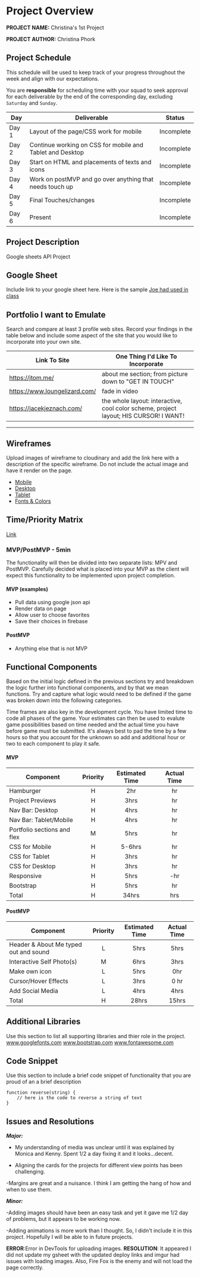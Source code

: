 # Project Overview

**PROJECT NAME:** Christina's 1st Project

**PROJECT AUTHOR:** Christina Phork

## Project Schedule

This schedule will be used to keep track of your progress throughout the week and align with our expectations.  

You are **responsible** for scheduling time with your squad to seek approval for each deliverable by the end of the corresponding day, excluding `Saturday` and `Sunday`.

|  Day | Deliverable | Status
|---|---| ---|
|Day 1| Layout of the page/CSS work for mobile | Incomplete
|Day 2| Continue working on CSS for mobile and Tablet and Desktop | Incomplete
|Day 3| Start on HTML and placements of texts and icons| Incomplete
|Day 4| Work on postMVP and go over anything that needs touch up| Incomplete
|Day 5| Final Touches/changes| Incomplete
|Day 6| Present | Incomplete


## Project Description

Google sheets API Project

## Google Sheet

Include link to your google sheet here.  Here is the sample [Joe had used in class](https://spreadsheets.google.com/feeds/list/1lLER4scBm67_Kh6aY1WIif3ORhnKmZhTgfwNDJht_K4/1/public/full?alt=json) 

## Portfolio I want to Emulate

Search and compare at least 3 profile web sites.  Record your findings in the table below and include some aspect of the site that you would like to incorporate into your own site.

Link To Site  | One Thing I'd Like To Incorporate | 
| ------------- | ------------- |
|https://jtom.me/| about me section; from picture down to "GET IN TOUCH"
|https://www.loungelizard.com/| fade in video|
|https://jacekjeznach.com/|  the whole layout: interactive, cool color  scheme, project layout; HIS CURSOR! I WANT!

---

## Wireframes

Upload images of wireframe to cloudinary and add the link here with a description of the specific wireframe. Do not include the actual image and have it render on the page.  

- [Mobile](https://i.imgur.com/bw5I30c.jpg)
- [Desktop](https://i.imgur.com/QarWqdP.jpg)
- [Tablet](https://i.imgur.com/UABCET7.jpg)
- [Fonts & Colors](https://i.imgur.com/AGuCypi.jpg)




## Time/Priority Matrix 

[Link](https://i.imgur.com/7IpjwXd.jpg)


### MVP/PostMVP - 5min

The functionality will then be divided into two separate lists: MPV and PostMVP.  Carefully decided what is placed into your MVP as the client will expect this functionality to be implemented upon project completion.  

#### MVP (examples)

- Pull data using google json api
- Render data on page 
- Allow user to choose favorites 
- Save their choices in firebase

#### PostMVP 

- Anything else that is not MVP

## Functional Components

Based on the initial logic defined in the previous sections try and breakdown the logic further into functional components, and by that we mean functions.  Try and capture what logic would need to be defined if the game was broken down into the following categories.

Time frames are also key in the development cycle.  You have limited time to code all phases of the game.  Your estimates can then be used to evalute game possibilities based on time needed and the actual time you have before game must be submitted. It's always best to pad the time by a few hours so that you account for the unknown so add and additional hour or two to each component to play it safe.

#### MVP
| Component | Priority | Estimated Time | Actual Time |
| --- | :---: |  :---: | :---: | 
| Hamburger | H | 2hr | hr |
| Project Previews | H | 3hrs | hr |
| Nav Bar: Desktop | H | 4hrs | hr |  
| Nav Bar: Tablet/Mobile| H | 4hrs|  hr | 
| Portfolio sections and flex| M | 5hrs | hr|
| CSS for Mobile| H | 5-6hrs | hr |
| CSS for Tablet | H | 3hrs| hr |
| CSS for Desktop | H | 3hrs| hr |
| Responsive| H | 5hrs | -hr | hr |
| Bootstrap | H | 5hrs | hr |
| Total | H | 34hrs| hrs |

#### PostMVP
| Component | Priority | Estimated Time | Actual Time |
| --- | :---: |  :---: | :---: | 
| Header & About Me typed out and sound| L | 5hrs | 5hrs| (no animation or sound)
| Interactive Self Photo(s)| M | 6hrs | 3hrs | (no interactive photos yet)
| Make own icon | L | 5hrs | 0hr | (did not have time but will be something I will work on)
| Cursor/Hover Effects| L | 3hrs | 0 hr | hr | (did not have time)
| Add Social Media| L | 4hrs | 4hrs | hr |
| Total | H | 28hrs| 15hrs |
 
## Additional Libraries
 Use this section to list all supporting libraries and thier role in the project. 
 www.googlefonts.com
 www.bootstrap.com
 www.fontawesome.com

## Code Snippet

Use this section to include a brief code snippet of functionality that you are proud of an a brief description  

```
function reverse(string) {
	// here is the code to reverse a string of text
}
```

## Issues and Resolutions
***Major:***

- My understanding of media was unclear until it was explained by Monica and Kenny. Spent 1/2 a day fixing it and it looks...decent.

- Aligning the cards for the projects for different view points has been challenging.

-Margins are great and a nuisance.  I think I am getting the hang of how and when to use them.

***Minor:***

-Adding images should have been an easy task and yet it gave me  1/2 day of problems, but it appears to be working now.

-Adding animations is more work than I thought.  So, I didn't include it in this project.  Hopefully I will be able to in future projects.


<!-- ERROR MESSAGES -->
**ERROR**:Error in DevTools for uploading images. 
**RESOLUTION**: It appeared I did not update my gsheet with the updated deploy links and imgur had issues with loading images. Also, Fire Fox is the enemy and will not load the page correctly.                                